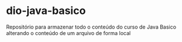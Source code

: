 # dio-java-basico
Repositório para armazenar todo o  conteúdo do curso de Java Basico
alterando o conteúdo de um arquivo de forma local